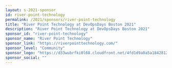 ```yaml
---
layout: s-2021-sponsor
id: river-point-technology
permalink: /2021/sponsors/river-point-technology
title: "River Point Technology at DevOpsDays Boston 2021"
description: "River Point Technology at DevOpsDays Boston 2021"
sponsor_id: "river-point-technology"
sponsor_name: "River Point Technology"
sponsor_link: "https://riverpointtechnology.com/"
sponsor_level: "Community"
sponsor_logo: "https://d33wubrfki0l68.cloudfront.net/4fd1d9a0a5a1842812f2136d7e877b652a0eef3e/f2ef7/img/sponsors/river-point-technology.png"
sponsor_social: ""
---
```

  
